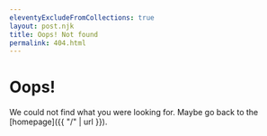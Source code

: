 ```yaml
---
eleventyExcludeFromCollections: true
layout: post.njk
title: Oops! Not found
permalink: 404.html
---
```

# Oops!

We could not find what you were looking for. Maybe go back to the [homepage]({{ "/" | url }}).